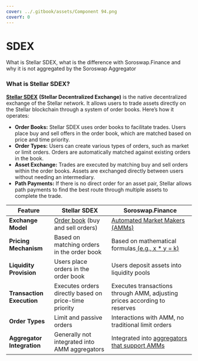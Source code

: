 ```yaml
---
cover: ../.gitbook/assets/Component 94.png
coverY: 0
---
```


# SDEX

What is Stellar SDEX, what is the difference with Soroswap.Finance and why it is not aggregated by the Soroswap Aggregator

### What is Stellar SDEX?

[**Stellar SDEX**](https://developers.stellar.org/docs/learn/encyclopedia/sdex) **(Stellar Decentralized Exchange)** is the native decentralized exchange of the Stellar network. It allows users to trade assets directly on the Stellar blockchain through a system of order books. Here’s how it operates:

* **Order Books:** Stellar SDEX uses order books to facilitate trades. Users place buy and sell offers in the order book, which are matched based on price and time priority.
* **Order Types:** Users can create various types of orders, such as market or limit orders. Orders are automatically matched against existing orders in the book.
* **Asset Exchange:** Trades are executed by matching buy and sell orders within the order books. Assets are exchanged directly between users without needing an intermediary.
* **Path Payments:** If there is no direct order for an asset pair, Stellar allows path payments to find the best route through multiple assets to complete the trade.

| Feature                    | Stellar SDEX                                                                                                                                          | Soroswap.Finance                                                                                                                 |
| -------------------------- | ----------------------------------------------------------------------------------------------------------------------------------------------------- | -------------------------------------------------------------------------------------------------------------------------------- |
| **Exchange Model**         | [Order book](https://developers.stellar.org/docs/learn/encyclopedia/sdex/liquidity-on-stellar-sdex-liquidity-pools#order-books) (buy and sell orders) | [Automated Market Makers (AMMs)](https://docs.soroswap.finance/01-protocol-overview/01-how-soroswap-works)                       |
| **Pricing Mechanism**      | Based on matching orders in the order book                                                                                                            | Based on mathematical formulas[ (e.g., x \* y = k)](https://docs.soroswap.finance/01-protocol-overview/04-glossary#x-y-k)        |
| **Liquidity Provision**    | Users place orders in the order book                                                                                                                  | Users deposit assets into liquidity pools                                                                                        |
| **Transaction Execution**  | Executes orders directly based on price-time priority                                                                                                 | Executes transactions through AMM, adjusting prices according to reserves                                                        |
| **Order Types**            | Limit and passive orders                                                                                                                              | Interactions with AMM, no traditional limit orders                                                                               |
| **Aggregator Integration** | Generally not integrated into AMM aggregators                                                                                                         | Integrated into [aggregators that support AMMs](https://docs.soroswap.finance/soroswap-aggregator/how-soroswap-aggregator-works) |
